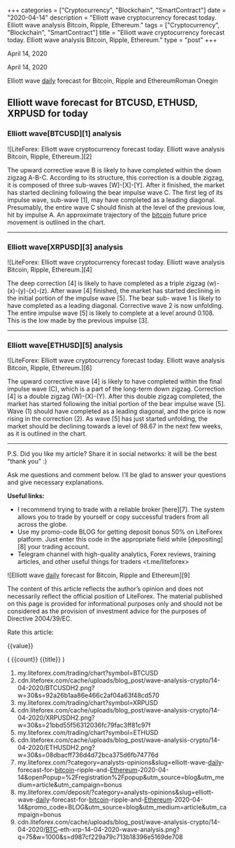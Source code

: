 +++
categories = ["Cryptocurrency", "Blockchain", "SmartContract"]
date = "2020-04-14"
description = "Elliott wave cryptocurrency forecast today. Elliott wave analysis Bitcoin, Ripple, Ethereum."
tags = ["Cryptocurrency", "Blockchain", "SmartContract"]
title = "Elliott wave cryptocurrency forecast today. Elliott wave analysis Bitcoin, Ripple, Ethereum."
type = "post"
+++

April 14, 2020

April 14, 2020

Elliott wave [daily](https://www.fintecher.org/2020/03/03/forex-trading-daily-strategy/) forecast for Bitcoin, Ripple and EthereumRoman Onegin

## Elliott wave forecast for BTCUSD, ETHUSD, XRPUSD for today

###  **Elliott wave[BTCUSD][1] analysis**

![LiteForex: Elliott wave cryptocurrency forecast today. Elliott wave
analysis Bitcoin, Ripple, Ethereum.][2]

The upward corrective wave B is likely to have completed within the down
zigzag A-B-C. According to its structure, this correction is a double
zigzag, it is composed of three sub-waves [W]-[X]-[Y]. After it
finished, the market has started declining following the bear impulse
wave C. The first leg of its impulse wave, sub-wave [1], may have
completed as a leading diagonal. Presumably, the entire wave C should
finish at the level of the previous low, hit by impulse A. An
approximate trajectory of the [bitcoin](https://www.letsplayfx.com/blog/forex-for-bitcoin/) future price movement is outlined
in the chart.

* * *

###  **Elliott wave[XRPUSD][3] analysis**

![LiteForex: Elliott wave cryptocurrency forecast today. Elliott wave
analysis Bitcoin, Ripple, Ethereum.][4]

The deep correction [4] is likely to have completed as a triple zigzag
(w)-(x)-(y)-(x)-(z). After wave [4] finished, the market has started
declining in the initial portion of the impulse wave [5]. The bear sub-
wave 1 is likely to have completed as a leading diagonal. Corrective
wave 2 is now unfolding. The entire impulse wave [5] is likely to
complete at a level around 0.108. This is the low made by the previous
impulse [3].

* * *

###  **Elliott wave[ETHUSD][5] analysis**

![LiteForex: Elliott wave cryptocurrency forecast today. Elliott wave
analysis Bitcoin, Ripple, Ethereum.][6]

The upward corrective wave [4] is likely to have completed within the
final impulse wave (C), which is a part of the long-term down zigzag.
Correction [4] is a double zigzag (W)-(X)-(Y). After this double zigzag
completed, the market has started following the initial portion of the
bear impulse wave [5]. Wave (1) should have completed as a leading
diagonal, and the price is now rising in the correction (2). As wave [5]
has just started unfolding, the market should be declining towards a
level of 98.67 in the next few weeks, as it is outlined in the chart.

* * *

P.S. Did you like my article? Share it in social networks: it will be
the best “thank you" :)

Ask me questions and comment below. I’ll be glad to answer your
questions and give necessary explanations.

 **Useful links:**

  * I recommend trying to trade with a reliable broker [here][7]. The system allows you to trade by yourself or copy successful traders from all across the globe.
  * Use my promo-code BLOG for getting deposit bonus 50% on LiteForex platform. Just enter this code in the appropriate field while [depositing][8] your trading account.
  * Telegram channel with high-quality analytics, Forex reviews, training articles, and other useful things for traders <t.me/liteforex>

![Elliott wave [daily](https://www.fintecher.org/2020/03/03/forex-trading-daily-strategy/) forecast for Bitcoin, Ripple and Ethereum][9]

The content of this article reflects the author’s opinion and does not
necessarily reflect the official position of LiteForex. The material
published on this page is provided for informational purposes only and
should not be considered as the provision of investment advice for the
purposes of Directive 2004/39/EC.

Rate this article:

{{value}}

( {{count}} {{title}} )

   1. my.liteforex.com/trading/chart?symbol=BTCUSD
   2. cdn.liteforex.com/cache/uploads/blog_post/wave-analysis-crypto/14-04-2020/BTCUSDH2.png?w=30&s=92a26b1aa86e466c2af04a63f48cd570
   3. my.liteforex.com/trading/chart?symbol=XRPUSD
   4. cdn.liteforex.com/cache/uploads/blog_post/wave-analysis-crypto/14-04-2020/XRPUSDH2.png?w=30&s=21bbd55f56312036fc79fac3ff81c97f
   5. my.liteforex.com/trading/chart?symbol=ETHUSD
   6. cdn.liteforex.com/cache/uploads/blog_post/wave-analysis-crypto/14-04-2020/ETHUSDH2.png?w=30&s=08dbacff736d4d72bca375d6fb74776d
   7. my.liteforex.com/?category=analysts-opinions&slug=elliott-wave-[daily](https://www.fintecher.org/2020/03/03/forex-trading-daily-strategy/)-forecast-for-[bitcoin](https://www.letsplayfx.com/blog/forex-for-bitcoin/)-ripple-and-[Ethereum](https://www.playgroundfx.com/blog/the-creator-of-ethereum/)-2020-04-14&openPopup=%2Fregistration%2Fpopup&utm_source=blog&utm_medium=article&utm_campaign=bonus
   8. my.liteforex.com/deposit/?category=analysts-opinions&slug=elliott-wave-[daily](https://www.fintecher.org/2020/03/03/forex-trading-daily-strategy/)-forecast-for-[bitcoin](https://www.letsplayfx.com/blog/forex-for-bitcoin/)-ripple-and-[Ethereum](https://www.playgroundfx.com/blog/the-creator-of-ethereum/)-2020-04-14&promo_code=BLOG&utm_source=blog&utm_medium=article&utm_campaign=bonus
   9. cdn.liteforex.com/cache/uploads/blog_post/wave-analysis-crypto/14-04-2020/[BTC](https://www.playgroundfx.com/blog/who-is-the-creator-of-bitcoin/)-eth-xrp-14-04-2020-wave-analysis.png?q=75&w=1000&s=d987cf229a79c713b18396e5169de708